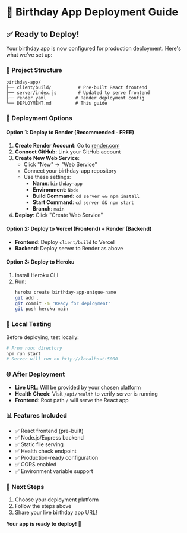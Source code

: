 # 🎂 Birthday App Deployment Guide

## ✅ Ready to Deploy!

Your birthday app is now configured for production deployment. Here's what we've set up:

### 📁 Project Structure

```
birthday-app/
├── client/build/          # Pre-built React frontend
├── server/index.js        # Updated to serve frontend
├── render.yaml           # Render deployment config
└── DEPLOYMENT.md         # This guide
```

### 🚀 Deployment Options

#### **Option 1: Deploy to Render (Recommended - FREE)**

1. **Create Render Account**: Go to [render.com](https://render.com)
2. **Connect GitHub**: Link your GitHub account
3. **Create New Web Service**:
   - Click "New" → "Web Service"
   - Connect your birthday-app repository
   - Use these settings:
     - **Name**: `birthday-app`
     - **Environment**: `Node`
     - **Build Command**: `cd server && npm install`
     - **Start Command**: `cd server && npm start`
     - **Branch**: `main`
4. **Deploy**: Click "Create Web Service"

#### **Option 2: Deploy to Vercel (Frontend) + Render (Backend)**

- **Frontend**: Deploy `client/build` to Vercel
- **Backend**: Deploy server to Render as above

#### **Option 3: Deploy to Heroku**

1. Install Heroku CLI
2. Run:
   ```bash
   heroku create birthday-app-unique-name
   git add .
   git commit -m "Ready for deployment"
   git push heroku main
   ```

### 🔧 Local Testing

Before deploying, test locally:

```bash
# From root directory
npm run start
# Server will run on http://localhost:5000
```

### 🌐 After Deployment

- **Live URL**: Will be provided by your chosen platform
- **Health Check**: Visit `/api/health` to verify server is running
- **Frontend**: Root path `/` will serve the React app

### 📊 Features Included

- ✅ React frontend (pre-built)
- ✅ Node.js/Express backend
- ✅ Static file serving
- ✅ Health check endpoint
- ✅ Production-ready configuration
- ✅ CORS enabled
- ✅ Environment variable support

### 🎯 Next Steps

1. Choose your deployment platform
2. Follow the steps above
3. Share your live birthday app URL!

**Your app is ready to deploy! 🚀**
